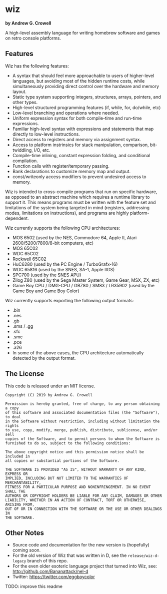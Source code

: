 wiz
===

**by Andrew G. Crowell**

A high-level assembly language for writing homebrew software and games on retro console platforms.

Features
--------

Wiz has the following features:

- A syntax that should feel more approachable to users of higher-level languages, but avoiding most of the hidden runtime costs, while simultaneously providing direct control over the hardware and memory layout.
- Static type system supporting integers, structures, arrays, pointers, and other types.
- High-level structured programming features (if, while, for, do/while, etc)
- Low-level branching and operations where needed.
- Uniform expression syntax for both compile-time and run-time expressions.
- Familiar high-level syntax with expressions and statements that map directly to low-level instructions.
- Direct access to registers and memory via assignment syntax.
- Access to platform instrinsics for stack manipulation, comparison, bit-twiddling, I/O, etc.
- Compile-time inlining, constant expression folding, and conditional compilation.
- Function calls with register/temporary passing.
- Bank declarations to customize memory map and output.
- const/writeonly access modifiers to prevent undesired access to memory.

Wiz is intended to cross-compile programs that run on specific hardware, as opposed to an abstract machine which requires a runtime library to support it. This means programs must be written with the feature set and limitations of the system being targeted in mind (registers, addressing modes, limitations on instructions), and programs are highly platform-dependent.

Wiz currently supports the following CPU architectures:

- MOS 6502 (used by the NES, Commodore 64, Apple II, Atari 2600/5200/7800/8-bit computers, etc)
- MOS 65C02
- WDC 65C02
- Rockwell 65C02
- HuC6280 (used by the PC Engine / TurboGrafx-16)
- WDC 65816 (used by the SNES, SA-1, Apple IIGS)
- SPC700 (used by the SNES APU)
- Zilog Z80 (used by the Sega Master System, Game Gear, MSX, ZX, etc)
- Game Boy CPU / DMG-CPU / GBZ80 / SM83 / LR35902 (used by the Game Boy and Game Boy Color)

Wiz currently supports exporting the following output formats:

- .bin
- .nes
- .gb
- .sms / .gg
- .sfc
- .smc
- .pce
- .a26
- In some of the above cases, the CPU architecture automatically detected by the output format.


The License
-----------

This code is released under an MIT license.

    Copyright (C) 2019 by Andrew G. Crowell

    Permission is hereby granted, free of charge, to any person obtaining a copy
    of this software and associated documentation files (the "Software"), to deal
    in the Software without restriction, including without limitation the rights
    to use, copy, modify, merge, publish, distribute, sublicense, and/or sell
    copies of the Software, and to permit persons to whom the Software is
    furnished to do so, subject to the following conditions:
    
    The above copyright notice and this permission notice shall be included in
    all copies or substantial portions of the Software.
    
    THE SOFTWARE IS PROVIDED "AS IS", WITHOUT WARRANTY OF ANY KIND, EXPRESS OR
    IMPLIED, INCLUDING BUT NOT LIMITED TO THE WARRANTIES OF MERCHANTABILITY,
    FITNESS FOR A PARTICULAR PURPOSE AND NONINFRINGEMENT. IN NO EVENT SHALL THE
    AUTHORS OR COPYRIGHT HOLDERS BE LIABLE FOR ANY CLAIM, DAMAGES OR OTHER
    LIABILITY, WHETHER IN AN ACTION OF CONTRACT, TORT OR OTHERWISE, ARISING FROM,
    OUT OF OR IN CONNECTION WITH THE SOFTWARE OR THE USE OR OTHER DEALINGS IN
    THE SOFTWARE.


Other Notes
-----------

- Source code and documentation for the new version is (hopefully) coming soon.
- For the old version of Wiz that was written in D, see the `release/wiz-d-legacy` branch of this repo.
- For the even older esoteric language project that turned into Wiz, see: http://github.com/Bananattack/nel-d
- Twitter: https://twitter.com/eggboycolor

TODO: improve this readme
